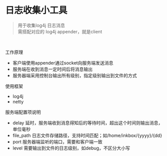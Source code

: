 # 日志收集小工具


> 用于收集log4j 日志消息  
需搭配对应的 log4j appender，就是client
 

 <br>

工作原理
- 客户端使用appender通过socket向服务端发送消息
- 服务端在收到消息一定时间后将消息输出
- 服务器端采用控制台输出所有级别，指定级别输出到文件的方式

使用框架
- log4j
- netty

服务端配置项说明
<br>
- delay 延时，服务端收到消息得知后的等待时间，超出这个时间则输出消息，单位毫秒
- file_path 日志文件存储路径，支持时间匹配；如/home/inkbox/{yyyy}/{dd}
- port 服务器端监听的端口，需要和客户端一致
- level 需要输出到文件的日志级别，如debug，不区分大小写